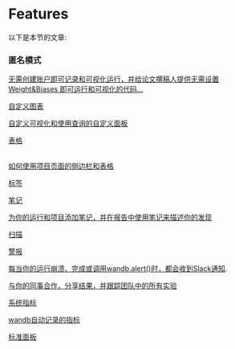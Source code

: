 # Features

以下是本节的文章:

### 匿名模式 

[无需创建账户即可记录和可视化运行，并给论文撰稿人提供无需设置Weight&Biases 即可运行和可视化的代码...](https://docs.wandb.ai/app/features/anon)

[自定义图表](https://docs.wandb.ai/app/features/custom-charts)

[自定义可视化和使用查询的自定义面板](https://docs.wandb.ai/app/features/custom-charts)

[表格](https://docs.wandb.ai/app/features/sidebar)

[  
](https://docs.wandb.ai/app/pages/run-page)[如何使用项目页面的侧边栏和表格](https://docs.wandb.ai/app/features/sidebar)

[标签](https://docs.wandb.ai/app/features/tags)

[笔记](https://docs.wandb.ai/app/features/notes)

[为你的运行和项目添加笔记，并在报告中使用笔记来描述你的发现](https://docs.wandb.ai/app/features/notes)

[扫描](https://docs.wandb.ai/app/features/sweeps)

[警报](https://docs.wandb.ai/app/features/alerts)

[每当你的运行崩溃、完成或调用wandb.alert\(\)时，都会收到Slack通知](https://docs.wandb.ai/app/features/alerts).

[与你的同事合作，分享结果，并跟踪团队中的所有实验](https://docs.wandb.ai/app/features/teams)

[系统指标](https://docs.wandb.ai/app/features/system-metrics)

[wandb自动记录的指标](https://docs.wandb.ai/app/features/system-metrics)

[标准面板](https://docs.wandb.ai/app/features/panels)

